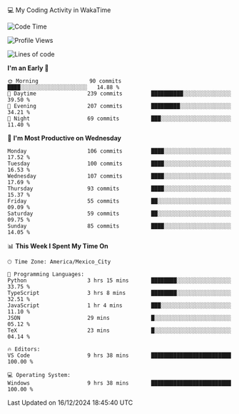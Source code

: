 💻 My Coding Activity in WakaTime
<!--START_SECTION:waka-->
![Code Time](http://img.shields.io/badge/Code%20Time-147%20hrs%2026%20mins-blue)

![Profile Views](http://img.shields.io/badge/Profile%20Views-5-blue)

![Lines of code](https://img.shields.io/badge/From%20Hello%20World%20I%27ve%20Written-1.8%20million%20lines%20of%20code-blue)

**I'm an Early 🐤** 

```text
🌞 Morning                90 commits          ████░░░░░░░░░░░░░░░░░░░░░   14.88 % 
🌆 Daytime                239 commits         ██████████░░░░░░░░░░░░░░░   39.50 % 
🌃 Evening                207 commits         █████████░░░░░░░░░░░░░░░░   34.21 % 
🌙 Night                  69 commits          ███░░░░░░░░░░░░░░░░░░░░░░   11.40 % 
```
📅 **I'm Most Productive on Wednesday** 

```text
Monday                   106 commits         ████░░░░░░░░░░░░░░░░░░░░░   17.52 % 
Tuesday                  100 commits         ████░░░░░░░░░░░░░░░░░░░░░   16.53 % 
Wednesday                107 commits         ████░░░░░░░░░░░░░░░░░░░░░   17.69 % 
Thursday                 93 commits          ████░░░░░░░░░░░░░░░░░░░░░   15.37 % 
Friday                   55 commits          ██░░░░░░░░░░░░░░░░░░░░░░░   09.09 % 
Saturday                 59 commits          ██░░░░░░░░░░░░░░░░░░░░░░░   09.75 % 
Sunday                   85 commits          ████░░░░░░░░░░░░░░░░░░░░░   14.05 % 
```


📊 **This Week I Spent My Time On** 

```text
🕑︎ Time Zone: America/Mexico_City

💬 Programming Languages: 
Python                   3 hrs 15 mins       ████████░░░░░░░░░░░░░░░░░   33.75 % 
TypeScript               3 hrs 8 mins        ████████░░░░░░░░░░░░░░░░░   32.51 % 
JavaScript               1 hr 4 mins         ███░░░░░░░░░░░░░░░░░░░░░░   11.10 % 
JSON                     29 mins             █░░░░░░░░░░░░░░░░░░░░░░░░   05.12 % 
TeX                      23 mins             █░░░░░░░░░░░░░░░░░░░░░░░░   04.14 % 

🔥 Editors: 
VS Code                  9 hrs 38 mins       █████████████████████████   100.00 % 

💻 Operating System: 
Windows                  9 hrs 38 mins       █████████████████████████   100.00 % 
```


 Last Updated on 16/12/2024 18:45:40 UTC
<!--END_SECTION:waka-->
